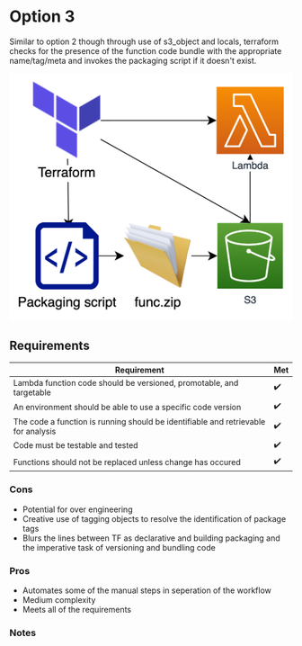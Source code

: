 # Option 3
Similar to option 2 though through use of s3_object and locals, terraform checks for the presence of the function code bundle with the appropriate name/tag/meta and invokes the packaging script if it doesn't exist.

![diagram](diagram.png)


## Requirements
| Requirement | Met |
| ------------|-----|
| Lambda function code should be versioned, promotable, and targetable  | :heavy_check_mark: |
| An environment should be able to use a specific code version | :heavy_check_mark: |
| The code a function is running should be identifiable and retrievable for analysis | :heavy_check_mark: |
| Code must be testable and tested | :heavy_check_mark: |
| Functions should not be replaced unless change has occured | :heavy_check_mark: |


### Cons
 - Potential for over engineering
 - Creative use of tagging objects to resolve the identification of package tags
 - Blurs the lines between TF as declarative and building packaging and the imperative task of versioning and bundling code 

### Pros
 - Automates some of the manual steps in seperation of the workflow
 - Medium complexity
 - Meets all of the requirements


### Notes
